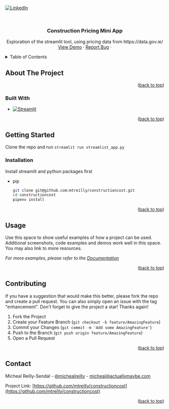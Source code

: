 <!-- Improved compatibility of back to top link: See: https://github.com/othneildrew/Best-README-Template/pull/73 -->

<a name="readme-top"></a>

<!--
*** Thanks for checking out the Best-README-Template. If you have a suggestion
*** that would make this better, please fork the repo and create a pull request
*** or simply open an issue with the tag "enhancement".
*** Don't forget to give the project a star!
*** Thanks again! Now go create something AMAZING! :D
-->

<!-- PROJECT SHIELDS -->
<!--
*** I'm using markdown "reference style" links for readability.
*** Reference links are enclosed in brackets [ ] instead of parentheses ( ).
*** See the bottom of this document for the declaration of the reference variables
*** for contributors-url, forks-url, etc. This is an optional, concise syntax you may use.
*** https://www.markdownguide.org/basic-syntax/#reference-style-links
-->

[![LinkedIn][linkedin-shield]][linkedin-url]

<!-- PROJECT LOGO -->
<br />
<div align="center">

<h3 align="center">Construction Pricing Mini App</h3>

  <p align="center">
    Exploration of the streamlit tool, using pricing data from 
    https://data.gov.ie/
    <br />
    <a href="https://github.com/mtreilly/constructioncost">View Demo</a>
    ·
    <a href="https://github.com/mtreilly/constructioncost/issues">Report Bug</a>
    ·
  </p>
</div>

<!-- TABLE OF CONTENTS -->
<details>
  <summary>Table of Contents</summary>
  <ol>
    <li>
      <a href="#about-the-project">About The Project</a>
      <ul>
        <li><a href="#built-with">Built With</a></li>
      </ul>
    </li>
    <li>
      <a href="#getting-started">Getting Started</a>
      <ul>
        <li><a href="#prerequisites">Prerequisites</a></li>
        <li><a href="#installation">Installation</a></li>
      </ul>
    </li>
    <li><a href="#usage">Usage</a></li>
    <li><a href="#roadmap">Roadmap</a></li>
    <li><a href="#contributing">Contributing</a></li>
    <li><a href="#license">License</a></li>
    <li><a href="#contact">Contact</a></li>
    <li><a href="#acknowledgments">Acknowledgments</a></li>
  </ol>
</details>

<!-- ABOUT THE PROJECT -->

## About The Project

<p align="right">(<a href="#readme-top">back to top</a>)</p>

### Built With

- [![Streamlit][streamlit]][streamlit-url]

<p align="right">(<a href="#readme-top">back to top</a>)</p>

<!-- GETTING STARTED -->

## Getting Started

Clone the repo and run `streamlit run streamlist_app.py`

### Installation

Install streamlit and python packages first

- pip
  ```sh
  git clone git@github.com:mtreilly/constructioncost.git
  cd constructioncost
  pipenv install
  ```

<p align="right">(<a href="#readme-top">back to top</a>)</p>

<!-- USAGE EXAMPLES -->

## Usage

Use this space to show useful examples of how a project can be used. Additional screenshots, code examples and demos work well in this space. You may also link to more resources.

_For more examples, please refer to the [Documentation](https://example.com)_

<p align="right">(<a href="#readme-top">back to top</a>)</p>

<!-- CONTRIBUTING -->

## Contributing

If you have a suggestion that would make this better, please fork the repo and create a pull request. You can also simply open an issue with the tag "enhancement".
Don't forget to give the project a star! Thanks again!

1. Fork the Project
2. Create your Feature Branch (`git checkout -b feature/AmazingFeature`)
3. Commit your Changes (`git commit -m 'Add some AmazingFeature'`)
4. Push to the Branch (`git push origin feature/AmazingFeature`)
5. Open a Pull Request

<p align="right">(<a href="#readme-top">back to top</a>)</p>

<!-- CONTACT -->

## Contact

Micheal Reilly-Sendal - [@michealreilly](https://twitter.com/michealreilly) - micheal@actuallymaybe.com

Project Link: [https://github.com/mtreilly/constructioncost](https://github.com/mtreilly/constructioncost)

<p align="right">(<a href="#readme-top">back to top</a>)</p>

<!-- MARKDOWN LINKS & IMAGES -->
<!-- https://www.markdownguide.org/basic-syntax/#reference-style-links -->

[contributors-shield]: https://img.shields.io/github/contributors/mtreilly/constructioncost.svg?style=for-the-badge
[contributors-url]: https://github.com/mtreilly/constructioncost/graphs/contributors
[forks-shield]: https://img.shields.io/github/forks/mtreilly/constructioncost.svg?style=for-the-badge
[forks-url]: https://github.com/mtreilly/constructioncost/network/members
[stars-shield]: https://img.shields.io/github/stars/mtreilly/constructioncost.svg?style=for-the-badge
[stars-url]: https://github.com/mtreilly/constructioncost/stargazers
[issues-shield]: https://img.shields.io/github/issues/mtreilly/constructioncost.svg?style=for-the-badge
[issues-url]: https://github.com/mtreilly/constructioncost/issues
[license-shield]: https://img.shields.io/github/license/mtreilly/constructioncost.svg?style=for-the-badge
[license-url]: https://github.com/mtreilly/constructioncost/blob/master/LICENSE.txt
[linkedin-shield]: https://img.shields.io/badge/-LinkedIn-black.svg?style=for-the-badge&logo=linkedin&colorB=555
[linkedin-url]: https://linkedin.com/in/michealreilly/
[product-screenshot]: images/screenshot.png
[streamlit]: https://mms.businesswire.com/media/20200616005364/en/798639/23/Streamlit_Logo_%281%29.jpg
[streamlit-url]: https://streamlit.io/
